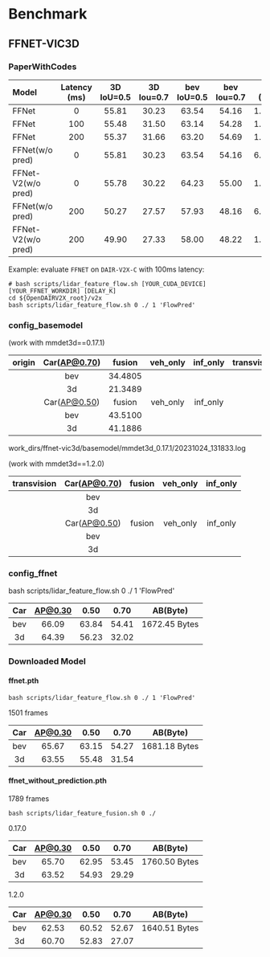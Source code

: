 # Benchmark

## FFNET-VIC3D

### PaperWithCodes

| Model              | Latency (ms) | 3D IoU=0.5 | 3D Iou=0.7 | bev IoU=0.5 | bev Iou=0.7 | AB (Byte) |
| :----------------- | :----------: | :--------: | :--------: | :---------: | :---------: | :-------: |
| FFNet              |      0       |   55.81    |   30.23    |    63.54    |    54.16    |  1.2×105  |
| FFNet              |     100      |   55.48    |   31.50    |    63.14    |    54.28    |  1.2×105  |
| FFNet              |     200      |   55.37    |   31.66    |    63.20    |    54.69    |  1.2×105  |
| FFNet(w/o pred)    |      0       |   55.81    |   30.23    |    63.54    |    54.16    |  6.2×104  |
| FFNet-V2(w/o pred) |      0       |   55.78    |   30.22    |    64.23    |    55.00    |  1.2×105  |
| FFNet(w/o pred)    |     200      |   50.27    |   27.57    |    57.93    |    48.16    |  6.2×104  |
| FFNet-V2(w/o pred) |     200      |   49.90    |   27.33    |    58.00    |    48.22    |  1.2×105  |

Example: evaluate `FFNET` on `DAIR-V2X-C` with 100ms latency:

```shell
# bash scripts/lidar_feature_flow.sh [YOUR_CUDA_DEVICE] [YOUR_FFNET_WORKDIR] [DELAY_K]
cd ${OpenDAIRV2X_root}/v2x
bash scripts/lidar_feature_flow.sh 0 ./ 1 'FlowPred'
```

### config_basemodel

(work with mmdet3d==0.17.1)

| origin | Car(AP@0.70) | fusion  | veh_only | inf_only | transvision | Car(AP@0.70) |  fusion(ms/s)   | veh_only | inf_only |
| :----: | :----------: | :-----: | :------: | :------: | :---------: | :----------: | :-------------: | :------: | :------: |
|        |     bev      | 34.4805 |          |          |             |     bev      | 40.5926/34.1077 | 32.9987  |  1.2987  |
|        |      3d      | 21.3489 |          |          |             |      3d      | 22.0547/22.4537 | 21.1024  |  1.2987  |
|        | Car(AP@0.50) | fusion  | veh_only | inf_only |             | Car(AP@0.50) |     fusion      | veh_only | inf_only |
|        |     bev      | 43.5100 |          |          |             |     bev      | 43.5164/42.5577 | 35.0143  |  6.5574  |
|        |      3d      | 41.1886 |          |          |             |      3d      | 40.8895/34.3691 | 33.9840  |  4.5455  |

work_dirs/ffnet-vic3d/basemodel/mmdet3d_0.17.1/20231024_131833.log

(work with mmdet3d==1.2.0)

| transvision | Car(AP@0.70) | fusion | veh_only | inf_only |
| :---------: | :----------: | :----: | :------: | :------: |
|             |     bev      |        |          |          |
|             |      3d      |        |          |          |
|             | Car(AP@0.50) | fusion | veh_only | inf_only |
|             |     bev      |        |          |          |
|             |      3d      |        |          |          |

### config_ffnet

bash scripts/lidar_feature_flow.sh 0 ./ 1 'FlowPred'

| Car | AP@0.30 | 0.50  | 0.70  |   AB(Byte)    |
| :-: | :-----: | :---: | :---: | :-----------: |
| bev |  66.09  | 63.84 | 54.41 | 1672.45 Bytes |
| 3d  |  64.39  | 56.23 | 32.02 |               |

### Downloaded Model

#### ffnet.pth

```shell
bash scripts/lidar_feature_flow.sh 0 ./ 1 'FlowPred'
```

1501 frames

| Car | AP@0.30 | 0.50  | 0.70  |   AB(Byte)    |
| :-: | :-----: | :---: | :---: | :-----------: |
| bev |  65.67  | 63.15 | 54.27 | 1681.18 Bytes |
| 3d  |  63.55  | 55.48 | 31.54 |               |

#### ffnet_without_prediction.pth

1789 frames

```shell
bash scripts/lidar_feature_fusion.sh 0 ./
```

0.17.0

| Car | AP@0.30 | 0.50  | 0.70  |   AB(Byte)    |
| :-: | :-----: | :---: | :---: | :-----------: |
| bev |  65.70  | 62.95 | 53.45 | 1760.50 Bytes |
| 3d  |  63.52  | 54.93 | 29.29 |               |

1.2.0

| Car | AP@0.30 | 0.50  | 0.70  |   AB(Byte)    |
| :-: | :-----: | :---: | :---: | :-----------: |
| bev |  62.53  | 60.52 | 52.67 | 1640.51 Bytes |
| 3d  |  60.70  | 52.83 | 27.07 |               |
